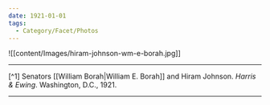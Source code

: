 ```yaml
---
date: 1921-01-01
tags:
  - Category/Facet/Photos
---
```

![[content/Images/hiram-johnson-wm-e-borah.jpg]]

---

[^1] Senators [[William Borah|William E. Borah]] and Hiram Johnson. *Harris & Ewing*. Washington, D.C., 1921.

---
